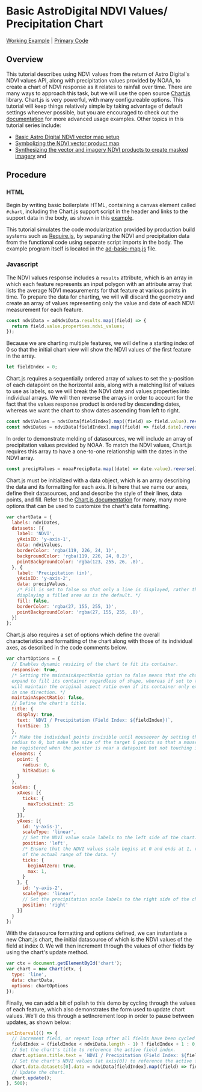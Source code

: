 # Basic AstroDigital NDVI Values/ Precipitation Chart
[Working Example](https://rawgit.com/AstroDigital/example-ndvi-chart-plus/master/example/index.html) | [Primary Code](https://github.com/AstroDigital/example-ndvi-chart-plus/blob/master/example/ad-ndvi-chart.js)

## Overview
This tutorial describes using NDVI values from the return of Astro Digital's NDVI values API, along with precipitation values provided by NOAA, to create a chart of NDVI response as it relates to rainfall over time. There are many ways to approach this task, but we will use the open source [Chart.js](http://www.chartjs.org) library. Chart.js is very powerful, with many configureable options. This tutorial will keep things relatively simple by taking advantage of default settings whenever possible, but you are encouraged to check out the [documentation](http://www.chartjs.org/docs/) for more advanced usage examples. Other topics in this tutorial series include:
- [Basic Astro Digital NDVI vector map setup](https://github.com/AstroDigital/example-ndvi-vector)
- [Symbolizing the NDVI vector product map](https://github.com/AstroDigital/example-ndvi-vector-symbology)
- [Synthesizing the vector and imagery NDVI products to create masked imagery](https://github.com/AstroDigital/example-field-mask) and

## Procedure
### HTML
Begin by writing basic boilerplate HTML, containing a canvas element called `#chart`, including the Chart.js support script in the header and links to the support data in the body, as shown in this [example](https://github.com/AstroDigital/example-ndvi-chart-plus/blob/master/example/index.html).

This tutorial simulates the code modularization provided by production build systems such as [Require.js](http://requirejs.org/), by separating the NDVI and precipitation data from the functional code using separate script imports in the body. The example program itself is located in the [ad-basic-map.js](https://github.com/AstroDigital/example-ndvi-chart-plus/blob/master/example/ad-ndvi-chart.js) file.

### Javascript
The NDVI values response includes a `results` attribute, which is an array in which each feature represents an input polygon with an attribute array that lists the average NDVI measurements for that feature at various points in time. To prepare the data for charting, we will will discard the geometry and create an array of values representing only the value and date of each NDVI measurement for each feature.
```js
const ndviData = adNdviData.results.map((field) => {
  return field.value.properties.ndvi_values;
});
```
Because we are charting multiple features, we will define a starting index of 0 so that the initial chart view will show the NDVI values of the first feature in the array.
```js
let fieldIndex = 0;
```
Chart.js requires a sequentially ordered array of values to set the y-position of each datapoint on the horizontal axis, along with a matching list of values to use as labels, so we will break the NDVI date and values properties into individual arrays. We will then reverse the arrays in order to account for the fact that the values response product is ordered by descending dates, whereas we want the chart to show dates ascending from left to right.
```js
const ndviValues = ndviData[fieldIndex].map((field) => field.value).reverse();
const ndviDates = ndviData[fieldIndex].map((field) => field.date).reverse();
```
In order to demonstrate melding of datasources, we will include an array of precipitation values provided by NOAA. To match the NDVI values, Chart.js requires this array to have a one-to-one relationship with the dates in the NDVI array.
```js
const precipValues = noaaPrecipData.map((date) => date.value).reverse();
```
Chart.js must be initialized with a data object, which is an array describing the data and its formatting for each axis. It is here that we name our axes, define their datasources, and and describe the style of their lines, data points, and fill. Refer to the [Chart.js documentation](http://www.chartjs.org) for many, many more options that can be used to customize the chart's data formatting.
```js
var chartData = {
  labels: ndviDates,
  datasets: [{
    label: 'NDVI',
    yAxisID: 'y-axis-1',
    data: ndviValues,
    borderColor: 'rgba(119, 226, 24, 1)',
    backgroundColor: 'rgba(119, 226, 24, 0.2)',
    pointBackgroundColor: 'rgba(123, 255, 26, .8)',
  }, {
    label: 'Precipitation (in)',
    yAxisID: 'y-axis-2',
    data: precipValues,
    /* Fill is set to false so that only a line is displayed, rather than
    displaying a filled area as is the default. */
    fill: false,
    borderColor: 'rgba(27, 155, 255, 1)',
    pointBackgroundColor: 'rgba(27, 155, 255, .8)',
  }]
};
```
Chart.js also requires a set of options which define the overall characteristics and formatting of the chart along with those of its individual axes, as described in the code comments below.
```js
var chartOptions = {
  // Enables dynamic resizing of the chart to fit its container.
  responsive: true,
  /* Setting the maintainAspectRatio option to false means that the chart will
  expand to fill its container regardless of shape, whereas if set to true it
  will maintain the original aspect ratio even if its container only expands
  in one direction. */
  maintainAspectRatio: false,
  // Define the chart's title.
  title: {
    display: true,
    text: `NDVI / Precipitation (Field Index: ${fieldIndex})`,
    fontSize: 15
  },
  /* Make the individual points invisible until mouseover by setting their
  radius to 0, but make the size of the target 6 points so that a mouseover will
  be registered when the pointer is near a datapoint but not touching it. */
  elements: {
    point: {
      radius: 0,
      hitRadius: 6
    }
  },
  scales: {
    xAxes: [{
      ticks: {
        maxTicksLimit: 25
      }
    }],
    yAxes: [{
      id: 'y-axis-1',
      scaleType: 'linear',
      // Set the NDVI value scale labels to the left side of the chart.
      position: 'left',
      /* Ensure that the NDVI values scale begins at 0 and ends at 1, regardless
      of the actual range of the data. */
      ticks: {
        beginAtZero: true,
        max: 1,
      }
    }, {
      id: 'y-axis-2',
      scaleType: 'linear',
      // Set the precipitation scale labels to the right side of the chart.
      position: 'right'
    }]
  }
};
```
With the datasource formatting and options defined, we can instantiate a new Chart.js chart, the initial datasource of which is the NDVI values of the field at index 0. We will then increment through the values of other fields by using the chart's update method.
```js
var ctx = document.getElementById('chart');
var chart = new Chart(ctx, {
  type: 'line',
  data: chartData,
  options: chartOptions
});
```
Finally, we can add a bit of polish to this demo by cycling through the values of each feature, which also demonstrates the form used to update chart values. We'll do this through a setIncrement loop in order to pause between updates, as shown below:
```js
setInterval(() => {
  // Increment field, or repeat loop after all fields have been cycled through.
  fieldIndex = (fieldIndex < ndviData.length - 1) ? fieldIndex + 1 : 0;
  // Set the chart's title to reference the active field index.
  chart.options.title.text = `NDVI / Precipitation (Field Index: ${fieldIndex})`
  // Set the chart's NDVI values (at axis[0]) to reference the active field index.
  chart.data.datasets[0].data = ndviData[fieldIndex].map((field) => field.value).reverse();
  // Update the chart.
  chart.update();
}, 500);
```
